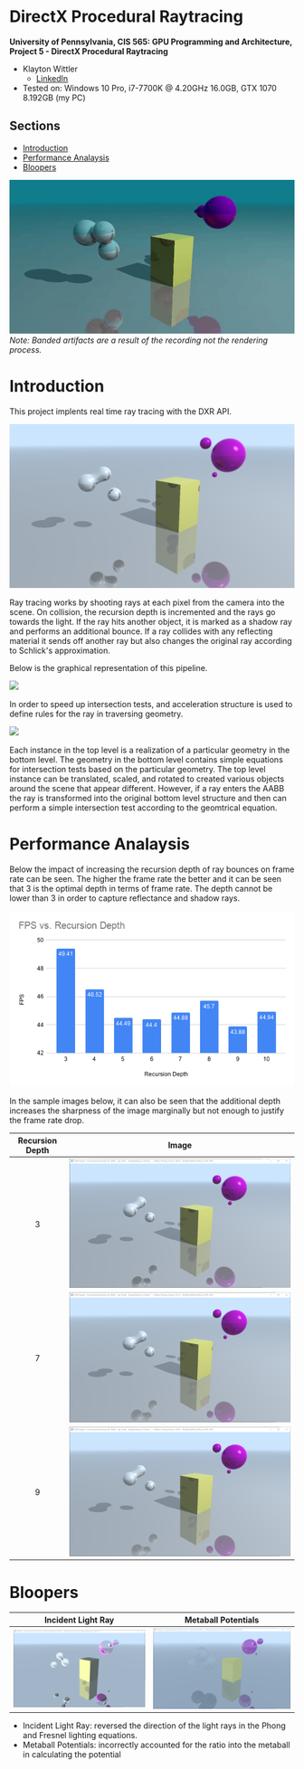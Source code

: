# DirectX Procedural Raytracing

**University of Pennsylvania, CIS 565: GPU Programming and Architecture,
Project 5 - DirectX Procedural Raytracing**

* Klayton Wittler
    * [LinkedIn](https://www.linkedin.com/in/klayton-wittler/)
* Tested on: Windows 10 Pro, i7-7700K @ 4.20GHz 16.0GB, GTX 1070 8.192GB (my PC)

## Sections

* [Introduction](#introduction)
* [Performance Analaysis](#performance-analysis)
* [Bloopers](#bloopers)

![](images/demo.gif)
*Note: Banded artifacts are a result of the recording not the rendering process.*

# Introduction

This project implents real time ray tracing with the DXR API.

![](images/finalRender.png)

Ray tracing works by shooting rays at each pixel from the camera into the scene. On collision, the recursion depth is incremented and the rays go towards the light. If the ray hits another object, it is marked as a shadow ray and performs an additional bounce. If a ray collides with any reflecting material it sends off another ray but also changes the original ray according to Schlick's approximation.

Below is the graphical representation of this pipeline.

![](images/pipeline.png)

In order to speed up intersection tests, and acceleration structure is used to define rules for the ray in traversing geometry. 

![](images/accel.png)

Each instance in the top level is a realization of a particular geometry in the bottom level. The geometry in the bottom level contains simple equations for intersection tests based on the particular geometry. The top level instance can be translated, scaled, and rotated to created various objects around the scene that appear different. However, if a ray enters the AABB the ray is transformed into the original bottom level structure and then can perform a simple intersection test according to the geomtrical equation.

# Performance Analaysis

Below the impact of increasing the recursion depth of ray bounces on frame rate can be seen. The higher the frame rate the better and it can be seen that 3 is the optimal depth in terms of frame rate. The depth cannot be lower than 3 in order to capture reflectance and shadow rays.

![](images/FPS_RecursionDepth.png)

In the sample images below, it can also be seen that the additional depth increases the sharpness of the image marginally but not enough to justify the frame rate drop.

Recursion Depth | Image
:-------------------------:|:-------------------------:
3 |![](images/recursionDepth3.png)
7 | ![](images/recursionDepth7.png)
9 | ![](images/recursionDepth9.png)

# Bloopers

Incident Light Ray | Metaball Potentials
:-------------------------:|:-------------------------:
![](images/invertLight.png)| ![](images/potentialFieldRatio.png)

* Incident Light Ray: reversed the direction of the light rays in the Phong and Fresnel lighting equations.
* Metaball Potentials: incorrectly accounted for the ratio into the metaball in calculating the potential
